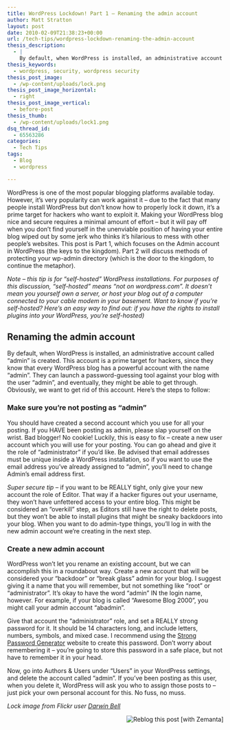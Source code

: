 ```yaml
---
title: WordPress Lockdown! Part 1 – Renaming the admin account
author: Matt Stratton
layout: post
date: 2010-02-09T21:38:23+00:00
url: /tech-tips/wordpress-lockdown-renaming-the-admin-account
thesis_description:
  - |
    By default, when WordPress is installed, an administrative account called "admin" is created. This account is a prime target for hackers, since they know that every WordPress blog has a powerful account with the name "admin". They can launch a password-guessing tool against your blog with the user "admin", and eventually, they might be able to get through. Here's how to "rename" the default admin account in WordPress.
thesis_keywords:
  - wordpress, security, wordpress security
thesis_post_image:
  - /wp-content/uploads/lock.png
thesis_post_image_horizontal:
  - right
thesis_post_image_vertical:
  - before-post
thesis_thumb:
  - /wp-content/uploads/lock1.png
dsq_thread_id:
  - 65563286
categories:
  - Tech Tips
tags:
  - Blog
  - wordpress

---
```

WordPress is one of the most popular blogging platforms available today. However, it&#8217;s very popularity can work against it &#8211; due to the fact that many people install WordPress but don&#8217;t know how to properly lock it down, it&#8217;s a prime target for hackers who want to exploit it. Making your WordPress blog nice and secure requires a minimal amount of effort &#8211; but it will pay off when you don&#8217;t find yourself in the unenviable position of having your entire blog wiped out by some jerk who thinks it&#8217;s hilarious to mess with other people&#8217;s websites. This post is Part 1, which focuses on the Admin account in WordPress (the keys to the kingdom). Part 2 will discuss methods of protecting your wp-admin directory (which is the door to the kingdom, to continue the metaphor).

_Note &#8211; this tip is for &#8220;self-hosted&#8221; WordPress installations. For purposes of this discussion, &#8220;self-hosted&#8221; means &#8220;not on wordpress.com&#8221;. It doesn&#8217;t mean you yourself own a server, or host your blog out of a computer connected to your cable modem in your basement. Want to know if you&#8217;re self-hosted? Here&#8217;s an easy way to find out: if you have the rights to install plugins into your WordPress, you&#8217;re self-hosted)_

## Renaming the admin account

By default, when WordPress is installed, an administrative account called &#8220;admin&#8221; is created. This account is a prime target for hackers, since they know that every WordPress blog has a powerful account with the name &#8220;admin&#8221;. They can launch a password-guessing tool against your blog with the user &#8220;admin&#8221;, and eventually, they might be able to get through. Obviously, we want to get rid of this account. Here&#8217;s the steps to follow:

### Make sure you&#8217;re not posting as &#8220;admin&#8221;

You should have created a second account which you use for all your posting. If you HAVE been posting as admin, please slap yourself on the wrist. Bad blogger! No cookie! Luckily, this is easy to fix &#8211; create a new user account which you will use for your posting. You can go ahead and give it the role of &#8220;administrator&#8221; if you&#8217;d like. Be advised that email addresses must be unique inside a WordPress installation, so if you want to use the email address you&#8217;ve already assigned to &#8220;admin&#8221;, you&#8217;ll need to change Admin&#8217;s email address first.

_Super secure tip_ &#8211; if you want to be REALLY tight, only give your new account the role of Editor. That way if a hacker figures out your username, they won&#8217;t have unfettered access to your entire blog. This might be considered an &#8220;overkill&#8221; step, as Editors still have the right to delete posts, but they won&#8217;t be able to install plugins that might be sneaky backdoors into your blog. When you want to do admin-type things, you&#8217;ll log in with the new admin account we&#8217;re creating in the next step.

### Create a new admin account

WordPress won&#8217;t let you rename an existing account, but we can accomplish this in a roundabout way. Create a new account that will be considered your &#8220;backdoor&#8221; or &#8220;break glass&#8221; admin for your blog. I suggest giving it a name that you will remember, but not something like &#8220;root&#8221; or &#8220;administrator&#8221;. It&#8217;s okay to have the word &#8220;admin&#8221; IN the login name, however. For example, if your blog is called &#8220;Awesome Blog 2000&#8221;, you might call your admin account &#8220;abadmin&#8221;.

Give that account the &#8220;administrator&#8221; role, and set a REALLY strong password for it. It should be 14 characters long, and include letters, numbers, symbols, and mixed case. I recommend using the <a href="http://strongpasswordgenerator.com/" target="_blank">Strong Password Generator</a> website to create this password. Don&#8217;t worry about remembering it &#8211; you&#8217;re going to store this password in a safe place, but not have to remember it in your head.

Now, go into Authors & Users under &#8220;Users&#8221; in your WordPress settings, and delete the account called &#8220;admin&#8221;. If you&#8217;ve been posting as this user, when you delete it, WordPress will ask you who to assign those posts to &#8211; just pick your own personal account for this. No fuss, no muss.

_Lock image from Flickr user_ <a href="http://www.flickr.com/photos/darwinbell/443924168/" target="_blank"><em>Darwin Bell</em></a>

<div class="zemanta-pixie" style="margin-top: 10px; height: 15px;">
  <a class="zemanta-pixie-a" title="Reblog this post [with Zemanta]" href="http://reblog.zemanta.com/zemified/3aab49a5-e52a-45f2-8cd8-abf99f53cca6/"><img class="zemanta-pixie-img" style="border: none; float: right;" src="http://img.zemanta.com/reblog_c.png?x-id=3aab49a5-e52a-45f2-8cd8-abf99f53cca6" alt="Reblog this post [with Zemanta]" /></a><span class="zem-script more-related pretty-attribution"></span>
</div>
